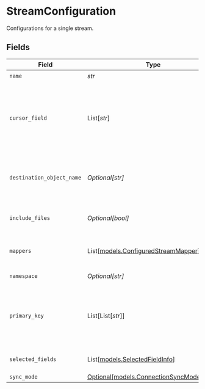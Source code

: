 # StreamConfiguration

Configurations for a single stream.


## Fields

| Field                                                                                                                                                                                  | Type                                                                                                                                                                                   | Required                                                                                                                                                                               | Description                                                                                                                                                                            |
| -------------------------------------------------------------------------------------------------------------------------------------------------------------------------------------- | -------------------------------------------------------------------------------------------------------------------------------------------------------------------------------------- | -------------------------------------------------------------------------------------------------------------------------------------------------------------------------------------- | -------------------------------------------------------------------------------------------------------------------------------------------------------------------------------------- |
| `name`                                                                                                                                                                                 | *str*                                                                                                                                                                                  | :heavy_check_mark:                                                                                                                                                                     | N/A                                                                                                                                                                                    |
| `cursor_field`                                                                                                                                                                         | List[*str*]                                                                                                                                                                            | :heavy_minus_sign:                                                                                                                                                                     | Path to the field that will be used to determine if a record is new or modified since the last sync. This field is REQUIRED if `sync_mode` is `incremental` unless there is a default. |
| `destination_object_name`                                                                                                                                                              | *Optional[str]*                                                                                                                                                                        | :heavy_minus_sign:                                                                                                                                                                     | The name of the destination object that this stream will be written to, used for data activation destinations.                                                                         |
| `include_files`                                                                                                                                                                        | *Optional[bool]*                                                                                                                                                                       | :heavy_minus_sign:                                                                                                                                                                     | Whether to move raw files from the source to the destination during the sync.                                                                                                          |
| `mappers`                                                                                                                                                                              | List[[models.ConfiguredStreamMapper](../models/configuredstreammapper.md)]                                                                                                             | :heavy_minus_sign:                                                                                                                                                                     | Mappers that should be applied to the stream before writing to the destination.                                                                                                        |
| `namespace`                                                                                                                                                                            | *Optional[str]*                                                                                                                                                                        | :heavy_minus_sign:                                                                                                                                                                     | Namespace of the stream.                                                                                                                                                               |
| `primary_key`                                                                                                                                                                          | List[List[*str*]]                                                                                                                                                                      | :heavy_minus_sign:                                                                                                                                                                     | Paths to the fields that will be used as primary key. This field is REQUIRED if `destination_sync_mode` is `*_dedup` unless it is already supplied by the source schema.               |
| `selected_fields`                                                                                                                                                                      | List[[models.SelectedFieldInfo](../models/selectedfieldinfo.md)]                                                                                                                       | :heavy_minus_sign:                                                                                                                                                                     | Paths to the fields that will be included in the configured catalog.                                                                                                                   |
| `sync_mode`                                                                                                                                                                            | [Optional[models.ConnectionSyncModeEnum]](../models/connectionsyncmodeenum.md)                                                                                                         | :heavy_minus_sign:                                                                                                                                                                     | N/A                                                                                                                                                                                    |